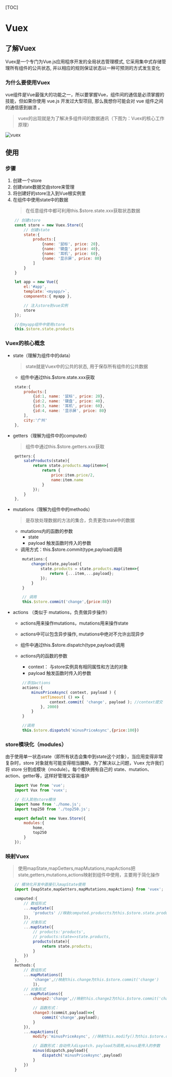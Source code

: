 [TOC]

# Vuex

## 了解Vuex

Vuex是一个专门为Vue.js应用程序开发的全局状态管理模式, 它采用集中式存储管理所有组件的公共状态, 并以相应的规则保证状态以一种可预测的方式发生变化

### 为什么要使用Vuex

vue组件是Vue最强大的功能之一，所以要掌握Vue，组件间的通信是必须掌握的技能，但如果你使用 vue.js 开发过大型项目, 那么我想你可能会对 vue 组件之间的通信感到崩溃 。
>vuex的出现就是为了解决多组件间的数据通讯（下图为：Vuex的核心工作原理）

![vuex](./img/vuex.png "Optional title")


## 使用

### 步骤

1. 创建一个store
2. 创建state数据交由store来管理
3. 将创建好的store注入到Vue根实例里
4. 在组件中使用state中的数据
    > 在任意组件中都可利用this.$store.state.xxx获取状态数据

```javascript
    // 创建store
    const store = new Vuex.Store({
        // 创建state
        state:{
            products:[
                {name: '鼠标', price: 20},
                {name: '键盘', price: 40},
                {name: '耳机', price: 60},
                {name: '显示屏', price: 80}
            ]
        }
    }

    let app = new Vue({
        el:'#app',
        template:`<myapp/>`,
        components:{ myapp },

        // 注入store到vue实例
        store
    });

    //在myapp组件中使用store
    this.$store.state.products
```

### Vuex的核心概念

* state（理解为组件中的data）
    > state就是Vuex中的公共的状态, 用于保存所有组件的公共数据
    * 组件中通过this.$store.state.xxx获取


```javascript
    state:{
        products:[
            {id:1, name: '鼠标', price: 20},
            {id:2, name: '键盘', price: 40},
            {id:3, name: '耳机', price: 60},
            {id:4, name: '显示屏', price: 80}
        ],
        city:'广州'
    },
```

* getters（理解为组件中的computed）
    > 组件中通过this.$store.getters.xxx获取


```javascript
    getters:{
        saleProducts(state){
            return state.products.map(item=>{
                return {
                    price:item.price/2,
                    name:item.name
                }
            });
        }
    },
```

* mutations（理解为组件中的methods）
    > 是存放处理数据的方法的集合，负责更改state中的数据
    - mutations内的函数的参数
        + state
        + payload 触发函数时传入的参数
    * 调用方式：this.$store.commit(type,payload)调用

    ```javascript
        mutations:{
            change(state,payload){
                state.products = state.products.map(item=>{
                    return {...item,...payload};
                });
            }
        }

        // 调用
        this.$store.commit('change',{price:88})
    ```

* actions （类似于 mutations，负责做异步操作）
    * actions用来操作mutations，mutations用来操作state
    * actions中可以包含异步操作, mutations中绝对不允许出现异步
    * 组件中通过this.$store.dispatch(type,payload)调用

    * actions内的函数的参数
        - context： 与store实例具有相同属性和方法的对象
        - payload 触发函数时传入的参数

    ```javascript
        //添加actions
        actions:{ 
            minusPriceAsync( context, payload ) {
                setTimeout( () => {
                    context.commit( 'change', payload ); //context提交
                }, 2000)
            }
        }

        //调用
        this.$store.dispatch('minusPriceAsync',{price:100})
    ```

### store模块化（modules）

由于使用单一状态state（即所有状态会集中到state这个对象），当应用变得非常复杂时，store 对象就有可能变得相当臃肿。为了解决以上问题，Vuex 允许我们将 store 分割成模块（module）。每个模块拥有自己的 state、mutation、action、getter等，这样好管理又容易维护

```javascript
    import Vue from 'vue';
    import Vux from 'vuex';

    // 引入其他store模块
    import home from './home.js';
    import top250 from './top250.js';

    export default new Vuex.Store({
        modules:{
            home,
            top250
        }
    });
```


### 映射Vuex
> 使用mapState,mapGetters,mapMutations,mapActions把state,getters,mutations,actions映射到组件中使用，主要用于简化操作

```javascript
    // 模块化开发中直接引入mapState使用
    import {mapState,mapGetters,mapMutations,mapActions} from 'vuex';

    computed:{
        // 数组形式
        ...mapState([
            'products' //映射computed.produccts为this.$store.state.products
        ]),
        // 对象形式
        ...mapState({
            // products:'products',
            // products:state=>state.products,
            products(state){
                return state.products;
            }
        })
    },
    methods:{
        // 数组形式
        ...mapMutations([
            'change',//映射this.change为this.$store.commit('change')
            ]),
        // 对象形式
        ...mapMutations({
            change2:'change',//映射this.change2为this.$store.commit('change')

            // 函数形式：
            change3:(commit,payload)=>{
                commit('change',payload);
            }
        }),
        ...mapActions({
            modify:'minusPriceAsync', //映射this.modify()为this.$store.dispatch('minusPriceAsync'),

            // 函数形式：自动传入dispatch，payload为调用,minus是传入的参数
            minus(dispatch,payload){
                dispatch('minusPriceAsync',payload)
            }
        })
    }
```